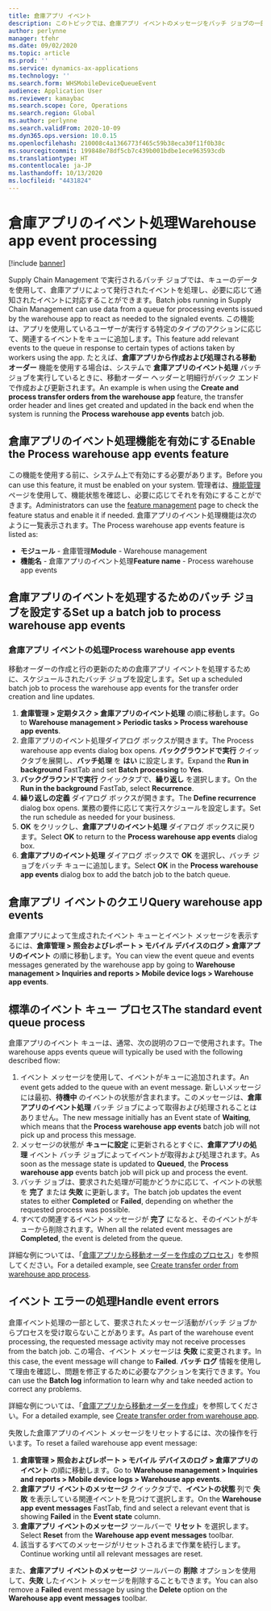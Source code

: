 ```yaml
---
title: 倉庫アプリ イベント
description: このトピックでは、倉庫アプリ イベントのメッセージをバッチ ジョブの一部として処理するために使用される、倉庫アプリのイベント処理について説明します。
author: perlynne
manager: tfehr
ms.date: 09/02/2020
ms.topic: article
ms.prod: ''
ms.service: dynamics-ax-applications
ms.technology: ''
ms.search.form: WHSMobileDeviceQueueEvent
audience: Application User
ms.reviewer: kamaybac
ms.search.scope: Core, Operations
ms.search.region: Global
ms.author: perlynne
ms.search.validFrom: 2020-10-09
ms.dyn365.ops.version: 10.0.15
ms.openlocfilehash: 210008c4a1366773f465c59b38eca30f11f0b38c
ms.sourcegitcommit: 199848e78df5cb7c439b001bdbe1ece963593cdb
ms.translationtype: HT
ms.contentlocale: ja-JP
ms.lasthandoff: 10/13/2020
ms.locfileid: "4431824"
---
```

# <a name="warehouse-app-event-processing"></a><span data-ttu-id="de648-103">倉庫アプリのイベント処理</span><span class="sxs-lookup"><span data-stu-id="de648-103">Warehouse app event processing</span></span>

[!include [banner](../includes/banner.md)]

<span data-ttu-id="de648-104">Supply Chain Management で実行されるバッチ ジョブでは、キューのデータを使用して、倉庫アプリによって発行されたイベントを処理し、必要に応じて通知されたイベントに対応することができます。</span><span class="sxs-lookup"><span data-stu-id="de648-104">Batch jobs running in Supply Chain Management can use data from a queue for processing events issued by the warehouse app to react as needed to the signaled events.</span></span> <span data-ttu-id="de648-105">この機能は、アプリを使用しているユーザーが実行する特定のタイプのアクションに応じて、関連するイベントをキューに追加します。</span><span class="sxs-lookup"><span data-stu-id="de648-105">This feature add relevant events to the queue in response to certain types of actions taken by workers using the app.</span></span> <span data-ttu-id="de648-106">たとえば、**倉庫アプリから作成および処理される移動オーダー** 機能を使用する場合は、システムで **倉庫アプリのイベント処理** バッチ ジョブを実行しているときに、移動オーダー ヘッダーと明細行がバック エンドで作成および更新されます。</span><span class="sxs-lookup"><span data-stu-id="de648-106">An example is when using the **Create and process transfer orders from the warehouse app** feature, the transfer order header and lines get created and updated in the back end when the system is running the **Process warehouse app events** batch job.</span></span>

## <a name="enable-the-process-warehouse-app-events-feature"></a><span data-ttu-id="de648-107">倉庫アプリのイベント処理機能を有効にする</span><span class="sxs-lookup"><span data-stu-id="de648-107">Enable the Process warehouse app events feature</span></span>

<span data-ttu-id="de648-108">この機能を使用する前に、システム上で有効にする必要があります。</span><span class="sxs-lookup"><span data-stu-id="de648-108">Before you can use this feature, it must be enabled on your system.</span></span> <span data-ttu-id="de648-109">管理者は、[機能管理](../../fin-ops-core/fin-ops/get-started/feature-management/feature-management-overview.md) ページを使用して、機能状態を確認し、必要に応じてそれを有効にすることができます。</span><span class="sxs-lookup"><span data-stu-id="de648-109">Administrators can use the [feature management](../../fin-ops-core/fin-ops/get-started/feature-management/feature-management-overview.md) page to check the feature status and enable it if needed.</span></span> <span data-ttu-id="de648-110">倉庫アプリのイベント処理機能は次のように一覧表示されます。</span><span class="sxs-lookup"><span data-stu-id="de648-110">The Process warehouse app events feature is listed as:</span></span>

- <span data-ttu-id="de648-111">**モジュール** - 倉庫管理</span><span class="sxs-lookup"><span data-stu-id="de648-111">**Module** - Warehouse management</span></span>
- <span data-ttu-id="de648-112">**機能名** - 倉庫アプリのイベント処理</span><span class="sxs-lookup"><span data-stu-id="de648-112">**Feature name** - Process warehouse app events</span></span>

## <a name="set-up-a-batch-job-to-process-warehouse-app-events"></a><span data-ttu-id="de648-113">倉庫アプリのイベントを処理するためのバッチ ジョブを設定する</span><span class="sxs-lookup"><span data-stu-id="de648-113">Set up a batch job to process warehouse app events</span></span>

### <a name="process-warehouse-app-events"></a><span data-ttu-id="de648-114">倉庫アプリ イベントの処理</span><span class="sxs-lookup"><span data-stu-id="de648-114">Process warehouse app events</span></span>

<span data-ttu-id="de648-115">移動オーダーの作成と行の更新のための倉庫アプリ イベントを処理するために、スケジュールされたバッチ ジョブを設定します。</span><span class="sxs-lookup"><span data-stu-id="de648-115">Set up a scheduled batch job to process the warehouse app events for the transfer order creation and line updates.</span></span>

1. <span data-ttu-id="de648-116">**倉庫管理 \> 定期タスク \> 倉庫アプリのイベント処理** の順に移動します。</span><span class="sxs-lookup"><span data-stu-id="de648-116">Go to **Warehouse management \> Periodic tasks \> Process warehouse app events**.</span></span>
1. <span data-ttu-id="de648-117">倉庫アプリのイベント処理ダイアログ ボックスが開きます。</span><span class="sxs-lookup"><span data-stu-id="de648-117">The Process warehouse app events dialog box opens.</span></span> <span data-ttu-id="de648-118">**バックグラウンドで実行** クイックタブを展開し、**バッチ処理** を **はい** に設定します。</span><span class="sxs-lookup"><span data-stu-id="de648-118">Expand the **Run in background** FastTab and set **Batch processing** to **Yes**.</span></span>
1. <span data-ttu-id="de648-119">**バックグラウンドで実行** クイックタブで、**繰り返し** を選択します。</span><span class="sxs-lookup"><span data-stu-id="de648-119">On the **Run in the background** FastTab, select **Recurrence**.</span></span>
1. <span data-ttu-id="de648-120">**繰り返しの定義** ダイアログ ボックスが開きます。</span><span class="sxs-lookup"><span data-stu-id="de648-120">The **Define recurrence** dialog box opens.</span></span> <span data-ttu-id="de648-121">業務の要件に応じて実行スケジュールを設定します。</span><span class="sxs-lookup"><span data-stu-id="de648-121">Set the run schedule as needed for your business.</span></span>
1. <span data-ttu-id="de648-122">**OK** をクリックし、**倉庫アプリのイベント処理** ダイアログ ボックスに戻ります。</span><span class="sxs-lookup"><span data-stu-id="de648-122">Select **OK** to return to the **Process warehouse app events** dialog box.</span></span>
1. <span data-ttu-id="de648-123">**倉庫アプリのイベント処理** ダイアログ ボックスで **OK** を選択し、バッチ ジョブをバッチ キューに追加します。</span><span class="sxs-lookup"><span data-stu-id="de648-123">Select **OK** in the **Process warehouse app events** dialog box to add the batch job to the batch queue.</span></span>

## <a name="query-warehouse-app-events"></a><span data-ttu-id="de648-124">倉庫アプリ イベントのクエリ</span><span class="sxs-lookup"><span data-stu-id="de648-124">Query warehouse app events</span></span>

<span data-ttu-id="de648-125">倉庫アプリによって生成されたイベント キューとイベント メッセージを表示するには、**倉庫管理 \> 照会およびレポート \> モバイル デバイスのログ \> 倉庫アプリのイベント** の順に移動します。</span><span class="sxs-lookup"><span data-stu-id="de648-125">You can view the event queue and events messages generated by the warehouse app by going to **Warehouse management \> Inquiries and reports \> Mobile device logs \> Warehouse app events**.</span></span>

## <a name="the-standard-event-queue-process"></a><span data-ttu-id="de648-126">標準のイベント キュー プロセス</span><span class="sxs-lookup"><span data-stu-id="de648-126">The standard event queue process</span></span>

<span data-ttu-id="de648-127">倉庫アプリのイベント キューは、通常、次の説明のフローで使用されます。</span><span class="sxs-lookup"><span data-stu-id="de648-127">The warehouse apps events queue will typically be used with the following described flow:</span></span>

1. <span data-ttu-id="de648-128">イベント メッセージを使用して、イベントがキューに追加されます。</span><span class="sxs-lookup"><span data-stu-id="de648-128">An event gets added to the queue  with an event message.</span></span> <span data-ttu-id="de648-129">新しいメッセージには最初、**待機中** のイベントの状態が含まれます。このメッセージは、**倉庫アプリのイベント処理** バッチ ジョブによって取得および処理されることはありません。</span><span class="sxs-lookup"><span data-stu-id="de648-129">The new message initially has an Event state of **Waiting**, which means that the **Process warehouse app events** batch job will not pick up and process this message.</span></span>
1. <span data-ttu-id="de648-130">メッセージの状態が **キューに設定** に更新されるとすぐに、**倉庫アプリの処理** イベント バッチ ジョブによってイベントが取得および処理されます。</span><span class="sxs-lookup"><span data-stu-id="de648-130">As soon as the message state is updated to **Queued**, the **Process warehouse app** events batch job will pick up and process the event.</span></span>
1. <span data-ttu-id="de648-131">バッチ ジョブは、要求された処理が可能かどうかに応じて、イベントの状態を **完了** または **失敗** に更新します。</span><span class="sxs-lookup"><span data-stu-id="de648-131">The batch job updates the event states to either **Completed** or **Failed**, depending on whether the requested process was possible.</span></span>
1. <span data-ttu-id="de648-132">すべての関連するイベント メッセージが **完了** になると、そのイベントがキューから削除されます。</span><span class="sxs-lookup"><span data-stu-id="de648-132">When all the related event messages are **Completed**, the event is deleted from the queue.</span></span>

 <span data-ttu-id="de648-133">詳細な例については、「[倉庫アプリから移動オーダーを作成のプロセス](create-transfer-order-from-warehouse-app.md)」を参照してください。</span><span class="sxs-lookup"><span data-stu-id="de648-133">For a detailed example, see [Create transfer order from warehouse app process](create-transfer-order-from-warehouse-app.md).</span></span>

## <a name="handle-event-errors"></a><span data-ttu-id="de648-134">イベント エラーの処理</span><span class="sxs-lookup"><span data-stu-id="de648-134">Handle event errors</span></span>

<span data-ttu-id="de648-135">倉庫イベント処理の一部として、要求されたメッセージ活動がバッチ ジョブからプロセスを受け取らないことがあります。</span><span class="sxs-lookup"><span data-stu-id="de648-135">As part of the warehouse event processing, the requested message activity may not receive processes from the batch job.</span></span> <span data-ttu-id="de648-136">この場合、イベント メッセージは **失敗** に変更されます。</span><span class="sxs-lookup"><span data-stu-id="de648-136">In this case, the event message will change to **Failed**.</span></span> <span data-ttu-id="de648-137">**バッチ ログ** 情報を使用して理由を確認し、問題を修正するために必要なアクションを実行できます。</span><span class="sxs-lookup"><span data-stu-id="de648-137">You can use the **Batch log** information to learn why and take needed action to correct any problems.</span></span>

<span data-ttu-id="de648-138">詳細な例については、「[倉庫アプリから移動オーダーを作成](create-transfer-order-from-warehouse-app.md)」を参照してください。</span><span class="sxs-lookup"><span data-stu-id="de648-138">For a detailed example, see [Create transfer order from warehouse app](create-transfer-order-from-warehouse-app.md).</span></span>

<span data-ttu-id="de648-139">失敗した倉庫アプリのイベント メッセージをリセットするには、次の操作を行います。</span><span class="sxs-lookup"><span data-stu-id="de648-139">To reset a failed warehouse app event message:</span></span>

1. <span data-ttu-id="de648-140">**倉庫管理 \> 照会およびレポート \> モバイル デバイスのログ \> 倉庫アプリのイベント** の順に移動します。</span><span class="sxs-lookup"><span data-stu-id="de648-140">Go to **Warehouse management \> Inquiries and reports \> Mobile device logs \> Warehouse app events**.</span></span>
1. <span data-ttu-id="de648-141">**倉庫アプリ イベントのメッセージ** クイックタブで、**イベントの状態** 列で **失敗** を表示している関連イベントを見つけて選択します。</span><span class="sxs-lookup"><span data-stu-id="de648-141">On the **Warehouse app event messages** FastTab, find and select a relevant event that is showing **Failed** in the **Event state** column.</span></span>
1. <span data-ttu-id="de648-142">**倉庫アプリ イベントのメッセージ** ツールバーで **リセット** を選択します。</span><span class="sxs-lookup"><span data-stu-id="de648-142">Select **Reset** from the **Warehouse app event messages** toolbar.</span></span>
1. <span data-ttu-id="de648-143">該当するすべてのメッセージがリセットされるまで作業を続行します。</span><span class="sxs-lookup"><span data-stu-id="de648-143">Continue working until all relevant messages are reset.</span></span>

<span data-ttu-id="de648-144">また、**倉庫アプリ イベントのメッセージ** ツールバーの **削除** オプションを使用して、**失敗** したイベント メッセージを削除することもできます。</span><span class="sxs-lookup"><span data-stu-id="de648-144">You can also remove a **Failed** event message by using the **Delete** option on the **Warehouse app event messages** toolbar.</span></span>
